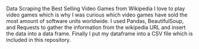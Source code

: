 Data Scraping the Best Selling Video Games from Wikipedia
I love to play video games which is why I was curious which video games have sold the most amount of software units worldwide.
I used Pandas, BeautifulSoup, and Requests to gather the information from the wikipedia URL and insert the data into a data frame. 
Finally I put my dataframe into a CSV file which is included in this repository. 
